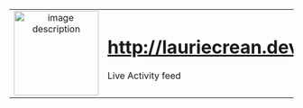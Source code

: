<table style="width: 100%; border: none; text-align: left;">
  <tr>
    <td style="width: 30%; vertical-align: top; text-align: center;">
      <a href="http://lauriecrean.dev">
        <img src="https://github.com/user-attachments/assets/2ae16183-cc65-4f38-bcb9-ab57febe0a31" 
             alt="image description" style="width: 150px;" />
      </a>
    </td>
    <td style="width: 70%; vertical-align: top;">
      <h1><a href="http://lauriecrean.dev">http://lauriecrean.dev</a></h1>
      <p>Live Activity feed</p>
    </td>
  </tr>
</table>
